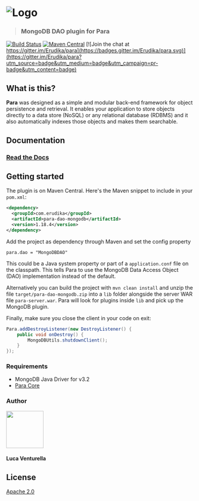 ![Logo](https://s3-eu-west-1.amazonaws.com/org.paraio/para.png)
============================

> ### MongoDB DAO plugin for Para

[![Build Status](https://travis-ci.org/Erudika/para-dao-mongodb.svg?branch=master)](https://travis-ci.org/Erudika/para-dao-mongodb)
[![Maven Central](https://maven-badges.herokuapp.com/maven-central/com.erudika/para-dao-mongodb/badge.svg)](https://maven-badges.herokuapp.com/maven-central/com.erudika/para-dao-mongodb)
[![Join the chat at https://gitter.im/Erudika/para](https://badges.gitter.im/Erudika/para.svg)](https://gitter.im/Erudika/para?utm_source=badge&utm_medium=badge&utm_campaign=pr-badge&utm_content=badge)

## What is this?

**Para** was designed as a simple and modular back-end framework for object persistence and retrieval.
It enables your application to store objects directly to a data store (NoSQL) or any relational database (RDBMS)
and it also automatically indexes those objects and makes them searchable.

## Documentation

### [Read the Docs](http://paraio.org/docs)

## Getting started

The plugin is on Maven Central. Here's the Maven snippet to include in your `pom.xml`:

```xml
<dependency>
  <groupId>com.erudika</groupId>
  <artifactId>para-dao-mongodb</artifactId>
  <version>1.18.4</version>
</dependency>
```

Add the project as dependency through Maven and set the config property
```
para.dao = "MongoDBDAO"
```
This could be a Java system property or part of a `application.conf` file on the classpath.
This tells Para to use the MongoDB Data Access Object (DAO) implementation instead of the default.


Alternatively you can build the project with `mvn clean install` and unzip the file `target/para-dao-mongodb.zip`
into a `lib` folder alongside the server WAR file `para-server.war`. Para will look for plugins inside `lib`
and pick up the MongoDB plugin.

Finally, make sure you close the client in your code on exit:
```java
Para.addDestroyListener(new DestroyListener() {
	public void onDestroy() {
		MongoDBUtils.shutdownClient();
	}
});
```

### Requirements

- MongoDB Java Driver for v3.2
- [Para Core](https://github.com/Erudika/para)

### Author

<a href="https://github.com/lucav">
<img src="https://avatars2.githubusercontent.com/u/795297?v=3&s=460" width="100" height="100">
</a>

#### Luca Venturella

## License
[Apache 2.0](LICENSE)
